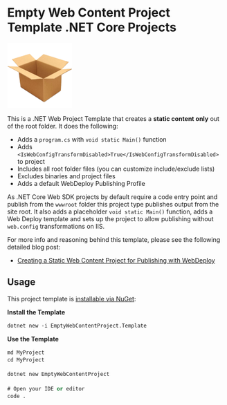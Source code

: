 # Empty Web Content Project Template .NET Core Projects
<img src="icon.png" width="150" />

This is a .NET Web Project Template that creates a **static content only** out of the root folder. It does the following:

* Adds a `program.cs` with `void static Main()` function
* Adds `<IsWebConfigTransformDisabled>True</IsWebConfigTransformDisabled>` to project
* Includes all root folder files (you can customize include/exclude lists)
* Excludes binaries and project files
* Adds a default WebDeploy Publishing Profile

As .NET Core Web SDK projects by default require a code entry point and publish from the `wwwroot` folder this project type publishes output from the site root. It also adds a placeholder `void static Main()` function, adds a Web Deploy template and sets up the project to allow publishing without `web.config` transformations on IIS.

For more info and reasoning behind this template, please see the following detailed blog post:

* [Creating a Static Web Content Project for Publishing with WebDeploy](https://weblog.west-wind.com/posts/2022/Mar/03/Creating-a-Static-Web-Content-Project-for-Publishing-WebDeploy)

## Usage
This project template is [installable via NuGet](https://www.nuget.org/packages/EmptyWebContentProject.Template/):

**Install the Template**

```ps
dotnet new -i EmptyWebContentProject.Template
```

**Use the Template**

```ps
md MyProject
cd MyProject

dotnet new EmptyWebContentProject

# Open your IDE or editor
code . 
```
